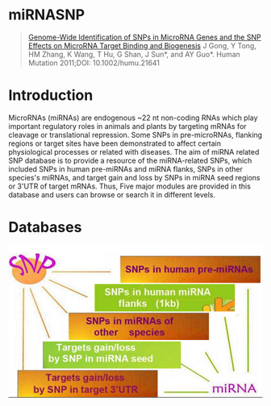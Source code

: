 # miRNASNP

> [Genome-Wide Identification of SNPs in MicroRNA Genes and the SNP Effects on MicroRNA Target Binding and Biogenesis](http://www.ncbi.nlm.nih.gov/pubmed/22045659)
J Gong, Y Tong, HM Zhang, K Wang, T Hu, G Shan, J Sun*, and AY Guo*.    Human Mutation 2011;DOI: 10.1002/humu.21641


# Introduction
MicroRNAs (miRNAs) are endogenous ~22 nt non-coding RNAs which play important regulatory roles in animals and plants by targeting mRNAs for cleavage or translational repression. Some SNPs in pre-microRNAs, flanking regions or target sites have been demonstrated to affect certain physiological processes or related with diseases. The aim of miRNA related SNP database is to provide a resource of the miRNA-related SNPs, which included SNPs in human pre-miRNAs and miRNA flanks, SNPs in other species's miRNAs, and target gain and loss by SNPs in miRNA seed regions or 3'UTR of target mRNAs. Thus, Five major modules are provided in this database and users can browse or search it in different levels.

# Databases
![databases](image/databases.png)
